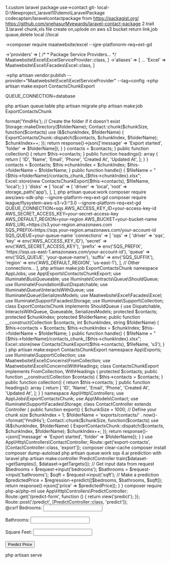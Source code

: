 1.custom laravel package use->contact
git-
local-D:\Newproject_laravel10\demo\LaravelPackage
codecaptain/laravelcontactpackage from https://packagist.org/
https://github.com/snehasurMyewards/laravel-contact-package
2.trait 
3.laravel chunk,xls file create on,uplode on aws s3 bucket return link,job quaue,delete local
//local
<!-- ->run -->
->composer require maatwebsite/excel --igre-platfonorm-req=ext-gd
<!-- add on config/app.php -->
->'providers' => [
    /*
     * Package Service Providers...
     */
    Maatwebsite\Excel\ExcelServiceProvider::class,
]
->'aliases' => [
    ...
    'Excel' => Maatwebsite\Excel\Facades\Excel::class,
]
<!-- ->run -->
->php artisan vendor:publish --provider="Maatwebsite\Excel\ExcelServiceProvider" --tag=config
->php artisan make:export ContactsChunkExport

<!-- ->env file -->
QUEUE_CONNECTION=database
<!-- ->run -->
php artisan queue:table
php artisan migrate
php artisan make:job ExportContactsChunk
<!-- ->add on controller -->
<?php
namespace App\Http\Controllers;

use App\Jobs\ExportContactsChunk;
use App\Models\Contact;
use Illuminate\Support\Facades\Storage;

class ContactController extends Controller
{
    public function export()
    {
        $chunkSize = 2; // Define your chunk size
        $chunkIndex = 1;
        $folderName = 'exports/contacts/' . now()->format('YmdHis');

        // Create the folder if it doesn't exist
        Storage::makeDirectory($folderName);

        Contact::chunk($chunkSize, function($contacts) use (&$chunkIndex, $folderName) {
            ExportContactsChunk::dispatch($contacts, $chunkIndex, $folderName);
            $chunkIndex++;
        });

        return response()->json(['message' => 'Export started', 'folder' => $folderName]);
    }
}
<!-- ->in export file -->
<?php
namespace App\Exports;

use Illuminate\Support\Collection;
use Maatwebsite\Excel\Concerns\FromCollection;
use Maatwebsite\Excel\Concerns\WithHeadings;

class ContactsChunkExport implements FromCollection, WithHeadings
{
    protected $contacts;

    public function __construct(Collection $contacts)
    {
        $this->contacts = $contacts;
    }

    public function collection()
    {
        return $this->contacts;
    }

    public function headings(): array
    {
        return [
            'ID',
            'Name',
            'Email',
            'Phone',
            'Created At',
            'Updated At',
        ];
    }
}

<!-- ->add on jobs -->
<?php
namespace App\Jobs;

use App\Exports\ContactsChunkExport;
use App\Models\Contact;
use Illuminate\Bus\Queueable;
use Illuminate\Contracts\Queue\ShouldQueue;
use Illuminate\Foundation\Bus\Dispatchable;
use Illuminate\Queue\InteractsWithQueue;
use Illuminate\Queue\SerializesModels;
use Maatwebsite\Excel\Facades\Excel;
use Illuminate\Support\Facades\Storage;
use Illuminate\Support\Collection;

class ExportContactsChunk implements ShouldQueue
{
    use Dispatchable, InteractsWithQueue, Queueable, SerializesModels;

    protected $contacts;
    protected $chunkIndex;
    protected $folderName;

    public function __construct(Collection $contacts, int $chunkIndex, string $folderName)
    {
        $this->contacts = $contacts;
        $this->chunkIndex = $chunkIndex;
        $this->folderName = $folderName;
    }

    public function handle()
    {
        $fileName = "{$this->folderName}/contacts_chunk_{$this->chunkIndex}.xlsx";
        Excel::store(new ContactsChunkExport($this->contacts), $fileName, 'local');
    }
}

<!-- ->config/filesystems.php -->


    'disks' => [
        'local' => [
            'driver' => 'local',
            'root' => storage_path('app'),
        ],
    ],

<!-- ->run -->
php artisan queue:work
<!-- //for s3 -->
<!-- run -->
composer require aws/aws-sdk-php --ignore-platform-req=ext-gd
composer require league/flysystem-aws-s3-v3:^3.0 --ignore-platform-req=ext-gd

<!-- in .env -->
QUEUE_CONNECTION=sqs

AWS_ACCESS_KEY_ID=your-access-key-id
AWS_SECRET_ACCESS_KEY=your-secret-access-key
AWS_DEFAULT_REGION=your-region
AWS_BUCKET=your-bucket-name
AWS_URL=https://s3.your-region.amazonaws.com
SQS_PREFIX=https://sqs.your-region.amazonaws.com/your-account-id
SQS_QUEUE=your-queue-name
<!--config/queue.php  -->
'connections' => [
    'sqs' => [
        'driver' => 'sqs',
        'key' => env('AWS_ACCESS_KEY_ID'),
        'secret' => env('AWS_SECRET_ACCESS_KEY'),
        'prefix' => env('SQS_PREFIX', 'https://sqs.us-east-1.amazonaws.com/your-account-id'),
        'queue' => env('SQS_QUEUE', 'your-queue-name'),
        'suffix' => env('SQS_SUFFIX'),
        'region' => env('AWS_DEFAULT_REGION', 'us-east-1'),
    ],
    // Other connections...
],
<!-- run -->
php artisan make:job ExportContactsChunk
<!-- add in app/Jobs/ExportContactsChunk.php -->
namespace App\Jobs;

use App\Exports\ContactsChunkExport;
use Illuminate\Bus\Queueable;
use Illuminate\Contracts\Queue\ShouldQueue;
use Illuminate\Foundation\Bus\Dispatchable;
use Illuminate\Queue\InteractsWithQueue;
use Illuminate\Queue\SerializesModels;
use Maatwebsite\Excel\Facades\Excel;
use Illuminate\Support\Facades\Storage;
use Illuminate\Support\Collection;

class ExportContactsChunk implements ShouldQueue
{
    use Dispatchable, InteractsWithQueue, Queueable, SerializesModels;

    protected $contacts;
    protected $chunkIndex;
    protected $folderName;

    public function __construct(Collection $contacts, int $chunkIndex, string $folderName)
    {
        $this->contacts = $contacts;
        $this->chunkIndex = $chunkIndex;
        $this->folderName = $folderName;
    }

    public function handle()
    {
        $fileName = "{$this->folderName}/contacts_chunk_{$this->chunkIndex}.xlsx";
        Excel::store(new ContactsChunkExport($this->contacts), $fileName, 's3');
    }
}
<!-- run -->
php artisan make:export ContactsChunkExport
<!-- add in app/Exports/ContactsChunkExport.php -->
namespace App\Exports;

use Illuminate\Support\Collection;
use Maatwebsite\Excel\Concerns\FromCollection;
use Maatwebsite\Excel\Concerns\WithHeadings;

class ContactsChunkExport implements FromCollection, WithHeadings
{
    protected $contacts;

    public function __construct(Collection $contacts)
    {
        $this->contacts = $contacts;
    }

    public function collection()
    {
        return $this->contacts;
    }

    public function headings(): array
    {
        return [
            'ID',
            'Name',
            'Email',
            'Phone',
            'Created At',
            'Updated At',
        ];
    }
}
<!-- in controller -->
namespace App\Http\Controllers;

use App\Jobs\ExportContactsChunk;
use App\Models\Contact;
use Illuminate\Support\Facades\Storage;

class ContactController extends Controller
{
    public function export()
    {
        $chunkSize = 1000; // Define your chunk size
        $chunkIndex = 1;
        $folderName = 'exports/contacts/' . now()->format('YmdHis');

        Contact::chunk($chunkSize, function($contacts) use (&$chunkIndex, $folderName) {
            ExportContactsChunk::dispatch($contacts, $chunkIndex, $folderName);
            $chunkIndex++;
        });

        return response()->json(['message' => 'Export started', 'folder' => $folderName]);
    }
}
use App\Http\Controllers\ContactController;
<!-- in route -->
Route::get('export-contacts', [ContactController::class, 'export']);
<!-- run -->
composer clear-cache
composer install
composer dump-autoload
php artisan queue:work sqs
4.ai prediction with laravel 
php artisan make:controller PredictController
<!-- in controler -->
<?php
namespace App\Http\Controllers;

use Illuminate\Http\Request;
use Phpml\Dataset\ArrayDataset;
use Phpml\Regression\LeastSquares;

class PredictController extends Controller
{
    public function predict(Request $request)
    {
        // Sample training data: [bedrooms, bathrooms, square footage]
        $samples = [
            [2, 1, 1500],
            [3, 2, 2000],
            [4, 3, 2500],
            [5, 2, 3000],
            [3, 1, 1800]
        ];
        $targets = [300000, 400000, 500000, 600000, 350000];

        // Create dataset
        $dataset = new ArrayDataset($samples, $targets);

        // Train the model
        $regression = new LeastSquares();
        $regression->train($dataset->getSamples(), $dataset->getTargets());

        // Get input data from request
        $bedrooms = $request->input('bedrooms');
        $bathrooms = $request->input('bathrooms');
        $sqft = $request->input('sqft');

        // Make a prediction
        $predictedPrice = $regression->predict([$bedrooms, $bathrooms, $sqft]);

        return response()->json(['price' => $predictedPrice]);
    }
}

composer require php-ai/php-ml
<!-- in route -->

use App\Http\Controllers\PredictController;

Route::get('/predict-form', function () {
    return view('predict');
});

Route::post('/predict', [PredictController::class, 'predict']);
<!-- predict blade -->
<!DOCTYPE html>
<html>
<head>
    <title>House Price Predictor</title>
</head>
<body>
    <form action="/predict" method="POST">
        @csrf
        <label for="bedrooms">Bedrooms:</label>
        <input type="number" id="bedrooms" name="bedrooms" required><br><br>
        <label for="bathrooms">Bathrooms:</label>
        <input type="number" id="bathrooms" name="bathrooms" required><br><br>
        <label for="sqft">Square Feet:</label>
        <input type="number" id="sqft" name="sqft" required><br><br>
        <button type="submit">Predict Price</button>
    </form>
</body>
</html>

php artisan serve

